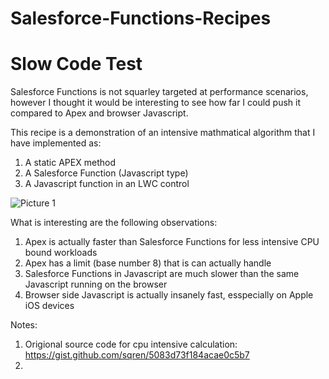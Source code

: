 # Salesforce-Functions-Recipes

# Slow Code Test

Salesforce Functions is not squarley targeted at performance scenarios, however I thought it would be interesting to see how far I could push it compared to Apex and browser Javascript.

This recipe is a demonstration of an intensive mathmatical algorithm that I have implemented as:

1. A static APEX method
2. A Salesforce Function (Javascript type)
3. A Javascript function in an LWC control

![Picture 1](https://user-images.githubusercontent.com/41508645/143961229-0aabdbe8-aa9b-43d7-94ce-e3e3771d7e0f.png)


What is interesting are the following observations:

1. Apex is actually faster than Salesforce Functions for less intensive CPU bound workloads
2. Apex has a limit (base number 8) that is can actually handle
3. Salesforce Functions in Javascript are much slower than the same Javascript running on the browser
4. Browser side Javascript is actually insanely fast, esspecially on Apple iOS devices


Notes:

1. Origional source code for cpu intensive calculation: https://gist.github.com/sqren/5083d73f184acae0c5b7
2. 
